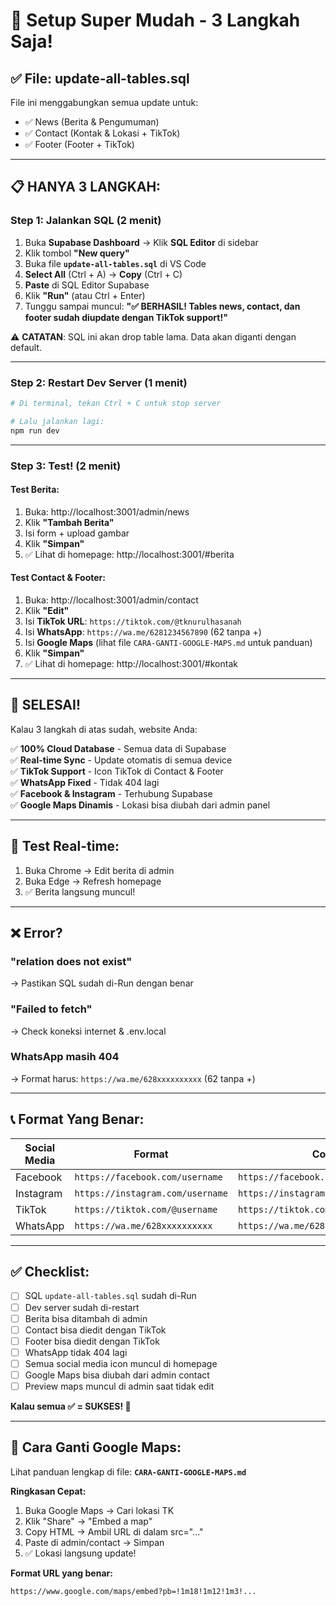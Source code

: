 # 🚀 Setup Super Mudah - 3 Langkah Saja!

## ✅ File: update-all-tables.sql

File ini menggabungkan semua update untuk:

- ✅ News (Berita & Pengumuman)
- ✅ Contact (Kontak & Lokasi + TikTok)
- ✅ Footer (Footer + TikTok)

---

## 📋 HANYA 3 LANGKAH:

### **Step 1: Jalankan SQL** (2 menit)

1. Buka **Supabase Dashboard** → Klik **SQL Editor** di sidebar
2. Klik tombol **"New query"**
3. Buka file **`update-all-tables.sql`** di VS Code
4. **Select All** (Ctrl + A) → **Copy** (Ctrl + C)
5. **Paste** di SQL Editor Supabase
6. Klik **"Run"** (atau Ctrl + Enter)
7. Tunggu sampai muncul: **"✅ BERHASIL! Tables news, contact, dan footer sudah diupdate dengan TikTok support!"**

⚠️ **CATATAN**: SQL ini akan drop table lama. Data akan diganti dengan default.

---

### **Step 2: Restart Dev Server** (1 menit)

```bash
# Di terminal, tekan Ctrl + C untuk stop server

# Lalu jalankan lagi:
npm run dev
```

---

### **Step 3: Test!** (2 menit)

#### **Test Berita:**

1. Buka: http://localhost:3001/admin/news
2. Klik **"Tambah Berita"**
3. Isi form + upload gambar
4. Klik **"Simpan"**
5. ✅ Lihat di homepage: http://localhost:3001/#berita

#### **Test Contact & Footer:**

1. Buka: http://localhost:3001/admin/contact
2. Klik **"Edit"**
3. Isi **TikTok URL**: `https://tiktok.com/@tknurulhasanah`
4. Isi **WhatsApp**: `https://wa.me/6281234567890` (62 tanpa +)
5. Isi **Google Maps** (lihat file `CARA-GANTI-GOOGLE-MAPS.md` untuk panduan)
6. Klik **"Simpan"**
7. ✅ Lihat di homepage: http://localhost:3001/#kontak

---

## 🎉 SELESAI!

Kalau 3 langkah di atas sudah, website Anda:

✅ **100% Cloud Database** - Semua data di Supabase  
✅ **Real-time Sync** - Update otomatis di semua device  
✅ **TikTok Support** - Icon TikTok di Contact & Footer  
✅ **WhatsApp Fixed** - Tidak 404 lagi  
✅ **Facebook & Instagram** - Terhubung Supabase  
✅ **Google Maps Dinamis** - Lokasi bisa diubah dari admin panel

---

## 📱 Test Real-time:

1. Buka Chrome → Edit berita di admin
2. Buka Edge → Refresh homepage
3. ✅ Berita langsung muncul!

---

## ❌ Error?

### "relation does not exist"

→ Pastikan SQL sudah di-Run dengan benar

### "Failed to fetch"

→ Check koneksi internet & .env.local

### WhatsApp masih 404

→ Format harus: `https://wa.me/628xxxxxxxxxx` (62 tanpa +)

---

## 📞 Format Yang Benar:

| Social Media | Format                           | Contoh                                 |
| ------------ | -------------------------------- | -------------------------------------- |
| Facebook     | `https://facebook.com/username`  | `https://facebook.com/tknurulhasanah`  |
| Instagram    | `https://instagram.com/username` | `https://instagram.com/tknurulhasanah` |
| TikTok       | `https://tiktok.com/@username`   | `https://tiktok.com/@tknurulhasanah`   |
| WhatsApp     | `https://wa.me/628xxxxxxxxxx`    | `https://wa.me/6281234567890`          |

---

## ✅ Checklist:

- [ ] SQL `update-all-tables.sql` sudah di-Run
- [ ] Dev server sudah di-restart
- [ ] Berita bisa ditambah di admin
- [ ] Contact bisa diedit dengan TikTok
- [ ] Footer bisa diedit dengan TikTok
- [ ] WhatsApp tidak 404 lagi
- [ ] Semua social media icon muncul di homepage
- [ ] Google Maps bisa diubah dari admin contact
- [ ] Preview maps muncul di admin saat tidak edit

**Kalau semua ✅ = SUKSES! 🎊**

---

## 📍 Cara Ganti Google Maps:

Lihat panduan lengkap di file: **`CARA-GANTI-GOOGLE-MAPS.md`**

**Ringkasan Cepat:**

1. Buka Google Maps → Cari lokasi TK
2. Klik "Share" → "Embed a map"
3. Copy HTML → Ambil URL di dalam src="..."
4. Paste di admin/contact → Simpan
5. ✅ Lokasi langsung update!

**Format URL yang benar:**

```
https://www.google.com/maps/embed?pb=!1m18!1m12!1m3!...
```
